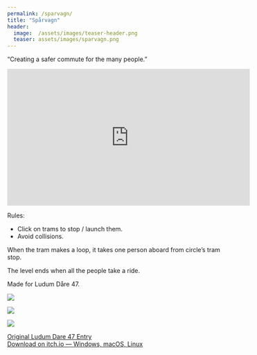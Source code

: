 ```yaml
---
permalink: /sparvagn/
title: "Spårvagn"
header:
  image:  /assets/images/teaser-header.png
  teaser: assets/images/sparvagn.png
---
```


“Creating a safer commute for the many people.”  

<iframe width="560" height="315" src="https://www.youtube.com/embed/usIMhdKetg4" title="YouTube video player" frameborder="0" allow="accelerometer; autoplay; clipboard-write; encrypted-media; gyroscope; picture-in-picture" allowfullscreen></iframe>


Rules:
  * Click on trams to stop / launch them.
  * Avoid collisions.  

When the tram makes a loop, it takes one person aboard from circle’s tram stop.  

The level ends when all the people take a ride.  

Made for Ludum Dåre 47.  

![](https://staging.dustyroom.com/assets/images/sparvagn-1-TnbgfE.gif)  

![](https://staging.dustyroom.com/assets/images/sparvagn-2-TVr6U_.jpg)  

![](https://staging.dustyroom.com/assets/images/sparvagn-3-7MXGGM.jpg)  

[Original Ludum Dare 47 Entry](https://ldjam.com/events/ludum-dare/47/sparvagn)  
[Download on itch.io — Windows, macOS, Linux](https://dustyroom.itch.io/sparvagn)  



